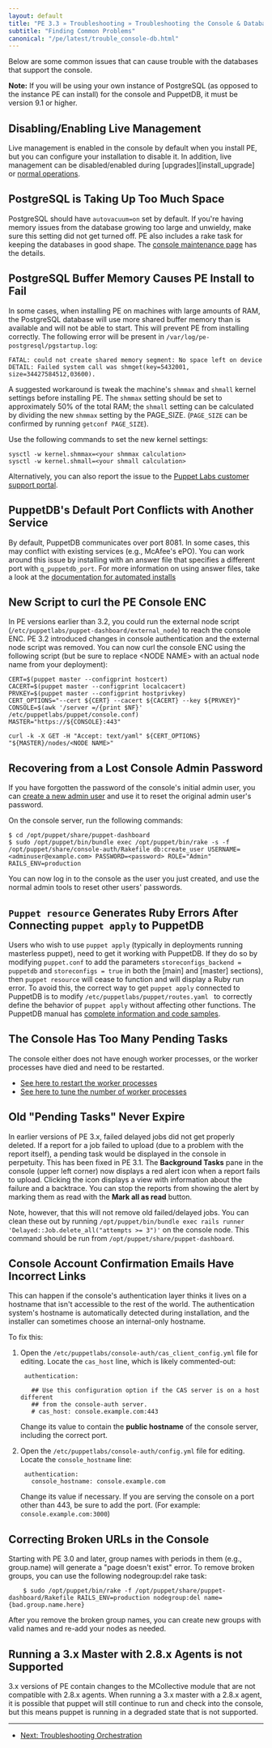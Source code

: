```yaml
---
layout: default
title: "PE 3.3 » Troubleshooting » Troubleshooting the Console & Database "
subtitle: "Finding Common Problems"
canonical: "/pe/latest/trouble_console-db.html"
---
```


Below are some common issues that can cause trouble with the databases that support the console.

**Note:** If you will be using your own instance of PostgreSQL (as opposed to the instance PE can install) for the console and PuppetDB, it must be version 9.1 or higher.


Disabling/Enabling Live Management
-------

Live management is enabled in the console by default when you install PE, but you can configure your installation to disable it. In addition, live management can be disabled/enabled during [upgrades][install_upgrade] or [normal operations][normal_operations]. 

[install_upgrading]: ./install_upgrading.html#disabling/enabling-live-management-during-an-upgrade
[normal_operations]: ./console_navigating_live_mgmt.html#disabling/enabling-live-management				

PostgreSQL is Taking Up Too Much Space
-----			

PostgreSQL should have `autovacuum=on` set by default. If you're having memory issues from the database growing too large and unwieldy, make sure this setting did not get turned off. PE also includes a rake task for keeping the databases in good shape. The [console maintenance page](./maintain_console-db.html#optimizing-the-database) has the details.

PostgreSQL Buffer Memory Causes PE Install to Fail
------- 

In some cases, when installing PE on machines with large amounts of RAM, the PostgreSQL database will use more shared buffer memory than is available and will not be able to start. This will prevent PE from installing correctly. The following error will be present in `/var/log/pe-postgresql/pgstartup.log`:

    FATAL: could not create shared memory segment: No space left on device
    DETAIL: Failed system call was shmget(key=5432001, size=34427584512,03600).

A suggested workaround is tweak the machine's `shmmax` and `shmall` kernel settings before installing PE. The `shmmax` setting should be set to approximately  50% of the total RAM; the `shmall` setting can be calculated by dividing the new `shmmax` setting by the PAGE_SIZE.  (`PAGE_SIZE` can be confirmed by running `getconf PAGE_SIZE`).

Use the following commands to set the new kernel settings:

    sysctl -w kernel.shmmax=<your shmmax calculation>
    sysctl -w kernel.shmall=<your shmall calculation>

Alternatively, you can also report the issue to the [Puppet Labs customer support portal](https://support.puppetlabs.com/access/unauthenticated). 

PuppetDB's Default Port Conflicts with Another Service
-----

By default, PuppetDB communicates over port 8081. In some cases, this may conflict with existing services (e.g., McAfee's ePO). You can work around this issue by installing with an answer file that specifies a different port with `q_puppetdb_port`. For more information on using answer files, take a look at the [documentation for automated installs](./install_automated.html) 

New Script to curl the PE Console ENC
--------

In PE versions earlier than 3.2, you could run the external node script (`/etc/puppetlabs/puppet-dashboard/external_node`) to reach the console ENC. PE 3.2 introduced changes in console authentication and the external node script was removed. You can now curl the console ENC using the following script (but be sure to replace \<NODE NAME> with an actual node name from your deployment):

    CERT=$(puppet master --configprint hostcert)
    CACERT=$(puppet master --configprint localcacert)
    PRVKEY=$(puppet master --configprint hostprivkey)
    CERT_OPTIONS="--cert ${CERT} --cacert ${CACERT} --key ${PRVKEY}"
    CONSOLE=$(awk '/server =/{print $NF}' /etc/puppetlabs/puppet/console.conf)
    MASTER="https://${CONSOLE}:443"

    curl -k -X GET -H "Accept: text/yaml" ${CERT_OPTIONS} "${MASTER}/nodes/<NODE NAME>"

Recovering from a Lost Console Admin Password
-----

If you have forgotten the password of the console's initial admin user, you can [create a new admin user](./console_auth.html#working-with-users-from-the-command-line) and use it to reset the original admin user's password.

On the console server, run the following commands:

    $ cd /opt/puppet/share/puppet-dashboard
    $ sudo /opt/puppet/bin/bundle exec /opt/puppet/bin/rake -s -f /opt/puppet/share/console-auth/Rakefile db:create_user USERNAME=<adminuser@example.com> PASSWORD=<password> ROLE="Admin" RAILS_ENV=production

You can now log in to the console as the user you just created, and use the normal admin tools to reset other users' passwords.

`Puppet resource` Generates Ruby Errors After Connecting `puppet apply` to PuppetDB
-----

Users who wish to use `puppet apply` (typically in deployments running masterless puppet), need to get it working with PuppetDB. If they do so by modifying `puppet.conf` to add the parameters `storeconfigs_backend = puppetdb` and `storeconfigs = true` in both the [main] and [master] sections), then `puppet resource` will cease to function and will display a Ruby run error. To avoid this, the correct way to get `puppet apply` connected to PuppetDB is to modify `/etc/puppetlabs/puppet/routes.yaml ` to correctly define the behavior of `puppet apply` without affecting other functions. The PuppetDB manual has [complete information and code samples](/puppetdb/1.5/connect_puppet_apply.html).  

The Console Has Too Many Pending Tasks
-----

The console either does not have enough worker processes, or the worker processes have died and need to be restarted.

* [See here to restart the worker processes](./maintain_console-db.html#restarting-the-background-tasks)
* [See here to tune the number of worker processes](./console_config.html#fine-tuning-the-delayedjob-queue)

Old "Pending Tasks" Never Expire
-----

In earlier versions of PE 3.x, failed delayed jobs did not get properly deleted. If a report for a job failed to upload (due to a problem with the report itself), a pending task would be displayed in the console in perpetuity. This has been fixed in PE 3.1. The __Background Tasks__ pane in the console (upper left corner) now displays a red alert icon when a report fails to upload. Clicking the icon displays a view with information about the failure and a backtrace. You can stop the reports from showing the alert by marking them as read with the __Mark all as read__ button. 

Note, however, that this will not remove old failed/delayed jobs. You can clean these out by running `/opt/puppet/bin/bundle exec rails runner 'Delayed::Job.delete_all("attempts >= 3")'` on the console node. This command should be run from `/opt/puppet/share/puppet-dashboard`.

Console Account Confirmation Emails Have Incorrect Links
-----

This can happen if the console's authentication layer thinks it lives on a hostname that isn't accessible to the rest of the world. The authentication system's hostname is automatically detected during installation, and the installer can sometimes choose an internal-only hostname.

To fix this:

1. Open the `/etc/puppetlabs/console-auth/cas_client_config.yml` file for editing. Locate the `cas_host` line, which is likely commented-out:

        authentication:

          ## Use this configuration option if the CAS server is on a host different
          ## from the console-auth server.
          # cas_host: console.example.com:443

    Change its value to contain the **public hostname** of the console server, including the correct port.
2. Open the `/etc/puppetlabs/console-auth/config.yml` file for editing. Locate the `console_hostname` line:

        authentication:
          console_hostname: console.example.com

    Change its value if necessary. If you are serving the console on a port other than 443, be sure to add the port. (For example: `console.example.com:3000`)
    
Correcting Broken URLs in the Console
----------------

Starting with PE 3.0 and later, group names with periods in them (e.g., group.name) will generate a "page doesn't exist" error. To remove broken groups, you can use the following nodegroup:del rake task:

        $ sudo /opt/puppet/bin/rake -f /opt/puppet/share/puppet-dashboard/Rakefile RAILS_ENV=production nodegroup:del name={bad.group.name.here}

After you remove the broken group names, you can create new groups with valid names and re-add your nodes as needed.

Running a 3.x Master with 2.8.x Agents is not Supported
----------
  
3.x versions of PE contain changes to the MCollective module that are not compatible with 2.8.x agents. When running a 3.x master with a 2.8.x agent, it is possible that puppet will still continue to run and check into the console, but this means puppet is running in a degraded state that is not supported.

* * *

- [Next: Troubleshooting Orchestration](./trouble_orchestration.html)
